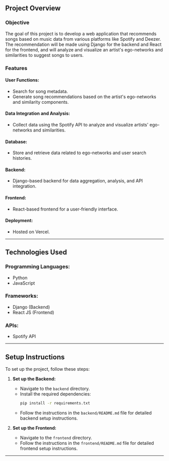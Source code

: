## Project Overview

### Objective
The goal of this project is to develop a web application that recommends songs based on music data from various platforms like Spotify and Deezer. The recommendation will be made using Django for the backend and React for the frontend, and will analyze and visualize an artist's ego-networks and similarities to suggest songs to users.

### Features

#### User Functions:
- Search for song metadata.
- Generate song recommendations based on the artist's ego-networks and similarity components.

#### Data Integration and Analysis:
- Collect data using the Spotify API to analyze and visualize artists' ego-networks and similarities.

#### Database:
- Store and retrieve data related to ego-networks and user search histories.

#### Backend:
- Django-based backend for data aggregation, analysis, and API integration.

#### Frontend:
- React-based frontend for a user-friendly interface.

#### Deployment:
- Hosted on Vercel.

---

## Technologies Used

### Programming Languages:
- Python
- JavaScript

### Frameworks:
- Django (Backend)
- React JS (Frontend)

### APIs:
- Spotify API

---

## Setup Instructions

To set up the project, follow these steps:

1. **Set up the Backend:**

   - Navigate to the `backend` directory.
   - Install the required dependencies:
     ```bash
     pip install -r requirements.txt
     ```
   - Follow the instructions in the `backend/README.md` file for detailed backend setup instructions.

2. **Set up the Frontend:**

   - Navigate to the `frontend` directory.
   - Follow the instructions in the `frontend/README.md` file for detailed frontend setup instructions.

---

